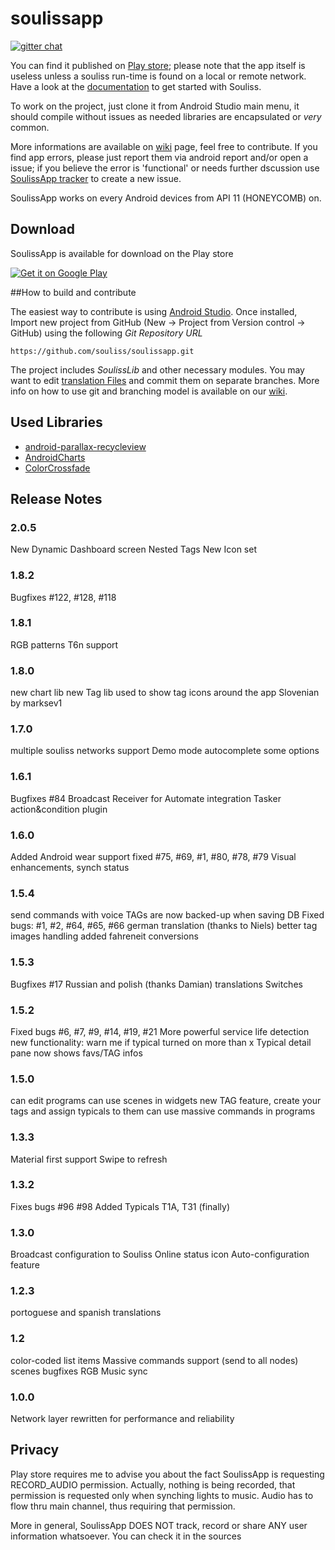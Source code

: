 # soulissapp

[![gitter chat](https://badges.gitter.im/Join%20Chat.svg)](https://gitter.im/orgs/souliss/rooms#)

You can find it published on <a href="https://play.google.com/store/apps/details?Id=it.angelic.soulissclient">Play store</a>; please note that the app itself is useless unless a souliss run-time is found on a local or remote network. Have a look at the <a href="http://souliss.github.io/welcome/">documentation</a> to get started with Souliss.

To work on the project, just clone it from Android Studio main menu, it should compile without issues as needed libraries are encapsulated or *very* common. 

More informations are available on <a href="https://github.com/souliss/souliss/wiki/SoulissApp">wiki</a> page, feel free to contribute. If you find app errors, please just report them via android report and/or open a issue; if you believe the error is 'functional' or needs further dscussion use <a href="https://github.com/souliss/soulissapp/issues">SoulissApp tracker</a> to create a new issue.

SoulissApp works on every Android devices from API 11 (HONEYCOMB) on.

## Download

SoulissApp is available for download on the Play store

<a href="https://play.google.com/store/apps/details?Id=it.angelic.soulissclient&utm_source=global_co&utm_medium=prtnr&utm_content=Mar2515&utm_campaign=PartBadge&pcampaignid=MKT-AC-global-none-all-co-pr-py-PartBadges-Oct1515-1">
<img alt="Get it on Google Play"   src="http://steverichey.github.io/google-play-badge-svg/img/en_get.svg" /></a>

##How to build and contribute

The easiest way to contribute is using <a href="https://developer.android.com/sdk/index.html">Android Studio</a>. Once installed, Import new project from GitHub (New -> Project from Version control -> GitHub) using the following _Git Repository URL_

    https://github.com/souliss/soulissapp.git
    
The project includes *SoulissLib* and other necessary modules. You may want to edit <a href="https://github.com/souliss/soulissapp/blob/master/soulissLib/src/main/res/values">translation Files</a> and commit them on separate branches. More info on how to use git and branching model is available on our <a href="https://github.com/souliss/souliss/wiki/Contribute">wiki</a>.

## Used Libraries

* [android-parallax-recycleview](https://github.com/kanytu/android-parallax-recyclerview)
* [AndroidCharts](https://github.com/HackPlan/AndroidCharts)
* [ColorCrossfade](https://github.com/noties/ColorCrossFade)

## Release Notes

### 2.0.5
New Dynamic Dashboard screen
Nested Tags
New Icon set

### 1.8.2
Bugfixes #122, #128, #118

### 1.8.1
RGB patterns
T6n support

### 1.8.0
new chart lib
new Tag lib used to show tag icons around the app
Slovenian by marksev1

### 1.7.0
multiple souliss networks support
Demo mode
autocomplete some options

### 1.6.1
Bugfixes #84
Broadcast Receiver for Automate integration
Tasker action&condition plugin

### 1.6.0
Added Android wear support
fixed #75, #69, #1, #80, #78, #79
Visual enhancements, synch status


### 1.5.4
send commands with voice
TAGs are now backed-up when saving DB
Fixed bugs: #1, #2, #64, #65, #66
german translation (thanks to Niels)
better tag images handling
added fahreneit conversions

### 1.5.3
Bugfixes #17
Russian and polish (thanks Damian) translations
Switches

### 1.5.2
Fixed bugs #6, #7, #9, #14, #19, #21
More powerful service life detection
new functionality: warn me if typical turned on more than x
Typical detail pane now shows favs/TAG infos

### 1.5.0
can edit programs
can use scenes in widgets
new TAG feature, create your tags and assign typicals to them
can use massive commands in programs

### 1.3.3
Material first support
Swipe to refresh

### 1.3.2
Fixes bugs #96 #98
Added Typicals T1A, T31 (finally)

### 1.3.0
Broadcast configuration to Souliss
Online status icon
Auto-configuration feature

### 1.2.3
portoguese and spanish translations

### 1.2
color-coded list items
Massive commands support (send to all nodes)
scenes bugfixes
RGB Music sync

### 1.0.0
Network layer rewritten for performance and reliability

## Privacy

Play store requires me to advise you about the fact SoulissApp is requesting RECORD_AUDIO permission. Actually, nothing is being recorded, that permission is requested only when synching lights to music. Audio has to flow thru main channel, thus requiring that permission. 

More in general, SoulissApp DOES NOT track, record or share ANY user information whatsoever. You can check it in the sources
